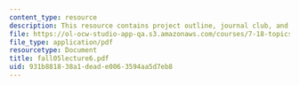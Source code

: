 ```yaml
---
content_type: resource
description: This resource contains project outline, journal club, and student presentations.
file: https://ol-ocw-studio-app-qa.s3.amazonaws.com/courses/7-18-topics-in-experimental-biology-fall-2005/931b881838a1deade0063594aa5d7eb8_fall05lecture6.pdf
file_type: application/pdf
resourcetype: Document
title: fall05lecture6.pdf
uid: 931b8818-38a1-dead-e006-3594aa5d7eb8
---
```

